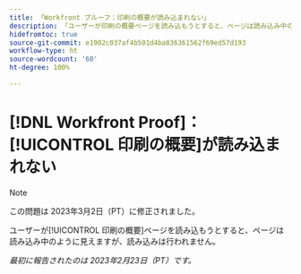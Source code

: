 ```yaml
---
title: 「Workfront プルーフ：印刷の概要が読み込まれない」
description: 「ユーザーが印刷の概要ページを読み込もうとすると、ページは読み込み中のように見えますが、読み込みは行われません。」
hidefromtoc: true
source-git-commit: e1902c037af4b501d4ba836361562f69ed57d193
workflow-type: ht
source-wordcount: '60'
ht-degree: 100%

---
```



# [!DNL Workfront Proof]：[!UICONTROL 印刷の概要]が読み込まれない

>[!NOTE]
>
>この問題は 2023年3月2日（PT）に修正されました。

ユーザーが[!UICONTROL 印刷の概要]ページを読み込もうとすると、ページは読み込み中のように見えますが、読み込みは行われません。

_最初に報告されたのは 2023年2月23日（PT）です。_

